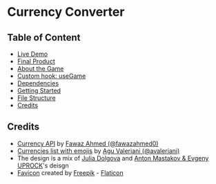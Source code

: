 # Currency Converter

## Table of Content

- [Live Demo](#live-demo)
- [Final Product](#final-product)
- [About the Game](#about-the-game)
- [Custom hook: useGame](#custom-hook-usegame)
- [Dependencies](#dependencies)
- [Getting Started](#getting-started)
- [File Structure](#file-structure)
- [Credits](#credits)

## Credits

- [Currency API](https://github.com/fawazahmed0/currency-api) by [Fawaz Ahmed (@fawazahmed0)](https://github.com/fawazahmed0)
- [Currencies list with emojis](https://gist.github.com/avaleriani/2ce5d24f905825ce0e2f8489c9fda4c3) by [Agu Valeriani (@avaleriani)](https://gist.github.com/avaleriani)
- The design is a mix of [Julia Dolgova](https://www.behance.net/gallery/139329605/Daily-UI-Challenge-004-Calculato-surrency-converter) and [Anton Mastakov & Evgeny UPROCK](https://www.behance.net/gallery/139120523/Broadway-Malyan-Web-concept)'s deisgn
- [Favicon](https://www.flaticon.com/free-icons/dollar-symbol) created by [Freepik](https://www.flaticon.com/authors/freepik) - [Flaticon](https://www.flaticon.com/)